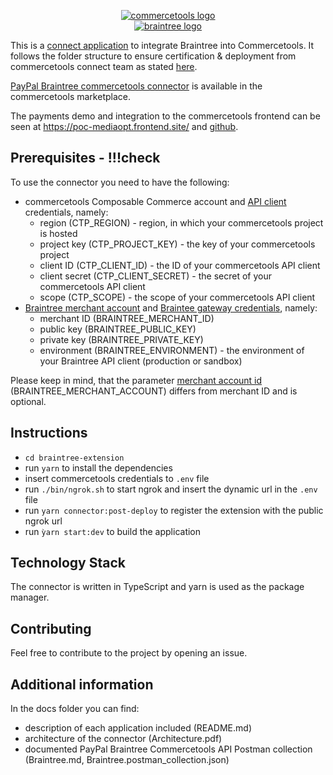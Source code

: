 <p align="center">
  <a href="https://commercetools.com/">
    <img alt="commercetools logo" src="https://unpkg.com/@commercetools-frontend/assets/logos/commercetools_primary-logo_horizontal_RGB.png">
  </a><br>
  <a href="https://www.braintreepayments.com/">
    <img alt="braintree logo" src="https://www.braintreepayments.com/images/braintree-logo-black.png">
  </a><br>
</p>

This is a [connect application](https://marketplace.commercetools.com/) to integrate Braintree into Commercetools. It follows the folder structure to ensure certification & deployment from commercetools connect team as stated [here](https://github.com/commercetools/connect-application-kit#readme).

[PayPal Braintree commercetools connector](https://marketplace.commercetools.com/integration/paypal-braintree) is available in the commercetools marketplace.

The payments demo and integration to the commercetools frontend can be seen at https://poc-mediaopt.frontend.site/ and [github](https://github.com/mediaopt/braintree-commercetools-cofe-integration).

## Prerequisites - !!!check

To use the connector you need to have the following:

- commercetools Composable Commerce account and [API client](https://docs.commercetools.com/api/projects/api-clients#apiclient) credentials, namely:
  - region (CTP_REGION) - region, in which your commercetools project is hosted
  - project key (CTP_PROJECT_KEY) - the key of your commercetools project
  - client ID (CTP_CLIENT_ID) - the ID of your commercetools API client
  - client secret (CTP_CLIENT_SECRET) - the secret of your commercetools API client
  - scope (CTP_SCOPE) - the scope of your commercetools API client
- [Braintree merchant account](https://developer.paypal.com/braintree/articles/get-started/overview) and [Braintee gateway credentials](https://developer.paypal.com/braintree/articles/control-panel/important-gateway-credentials), namely:
  - merchant ID (BRAINTREE_MERCHANT_ID)
  - public key (BRAINTREE_PUBLIC_KEY)
  - private key (BRAINTREE_PRIVATE_KEY)
  - environment (BRAINTREE_ENVIRONMENT) - the environment of your Braintree API client (production or sandbox)

Please keep in mind, that the parameter [merchant account id](https://developer.paypal.com/braintree/articles/control-panel/important-gateway-credentials#merchant-account-id-versus-merchant-id) (BRAINTREE_MERCHANT_ACCOUNT) differs from merchant ID and is optional.

## Instructions

- `cd braintree-extension`
- run `yarn` to install the dependencies
- insert commercetools credentials to `.env` file
- run `./bin/ngrok.sh` to start ngrok and insert the dynamic url in the `.env` file
- run `yarn connector:post-deploy` to register the extension with the public ngrok url
- run `ỳarn start:dev` to build the application

## Technology Stack

The connector is written in TypeScript and yarn is used as the package manager.

## Contributing

Feel free to contribute to the project by opening an issue.

## Additional information

In the docs folder you can find:

- description of each application included (README.md)
- architecture of the connector (Architecture.pdf)
- documented PayPal Braintree Commercetools API Postman collection (Braintree.md, Braintree.postman_collection.json)
